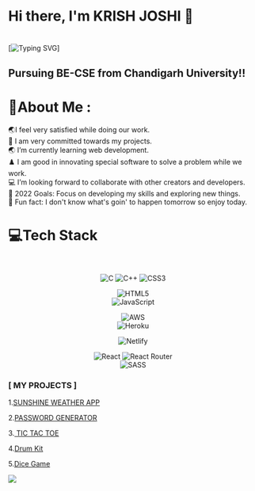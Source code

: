 ### <h1>Hi there, I'm KRISH JOSHI 👋 <h1> 
  
[![Typing SVG](https://readme-typing-svg.herokuapp.com?font=Robot-Bold&size=30&color=%2356bcd9&center=true&vCenter=true&width=400&height=50&lines=Web+Developer;Competitive+Programmer;App+Developer;Full+stack+Developer;Freelancer;Content+Creator)]
<br>
## Pursuing BE-CSE from Chandigarh University!!

# 💫About Me :
🌏I feel very satisfied while doing our work. <br>
🔭 I am very committed towards my projects.<br>
🌏 I’m currently learning web development.<br>
♟️ I am good in innovating special software to solve a problem while we work.<br>
💻 I’m looking forward to collaborate with other creators and developers.<br>
🥅 2022 Goals: Focus on developing my skills and exploring new things.<br>
🍔 Fun fact: I don't know what's goin' to happen tomorrow so enjoy today.


# 💻Tech Stack
<div align="center"> <br>
  
![C](https://img.shields.io/badge/c-%2300599C.svg?style=for-the-badge&logo=c&logoColor=white) ![C++](https://img.shields.io/badge/c++-%2300599C.svg?style=for-the-badge&logo=c%2B%2B&logoColor=white) ![CSS3](https://img.shields.io/badge/css3-%231572B6.svg?style=for-the-badge&logo=css3&logoColor=white) 

![HTML5](https://img.shields.io/badge/html5-%23E34F26.svg?style=for-the-badge&logo=html5&logoColor=white) <br>![JavaScript](https://img.shields.io/badge/javascript-%23323330.svg?style=for-the-badge&logo=javascript&logoColor=%23F7DF1E) 


![AWS](https://img.shields.io/badge/AWS-%23FF9900.svg?style=for-the-badge&logo=amazon-aws&logoColor=white) <br> ![Heroku](https://img.shields.io/badge/heroku-%23430098.svg?style=for-the-badge&logo=heroku&logoColor=white) 

![Netlify](https://img.shields.io/badge/netlify-%23000000.svg?style=for-the-badge&logo=netlify&logoColor=#00C7B7) <br>

![React](https://img.shields.io/badge/react-%2320232a.svg?style=for-the-badge&logo=react&logoColor=%2361DAFB) ![React Router](https://img.shields.io/badge/React_Router-CA4245?style=for-the-badge&logo=react-router&logoColor=white) <br> ![SASS](https://img.shields.io/badge/SASS-hotpink.svg?style=for-the-badge&logo=SASS&logoColor=white) 


</div>

### [ MY PROJECTS ]

1.[SUNSHINE WEATHER APP](https://krishweather.000webhostapp.com/ )

2.[PASSWORD GENERATOR](https://krish18joshi.github.io/Password-Generator/)

3.[ TIC TAC TOE  ](https://krish18joshi.github.io/Tic-Tac-Toe/)

4.[Drum Kit ](https://krish18joshi.github.io/Drumkit-krish/)

5.[Dice Game](https://krish18joshi.github.io/dicegame/)



![](https://quotes-github-readme.vercel.app/api?type=vetical&theme=tokyonight)



